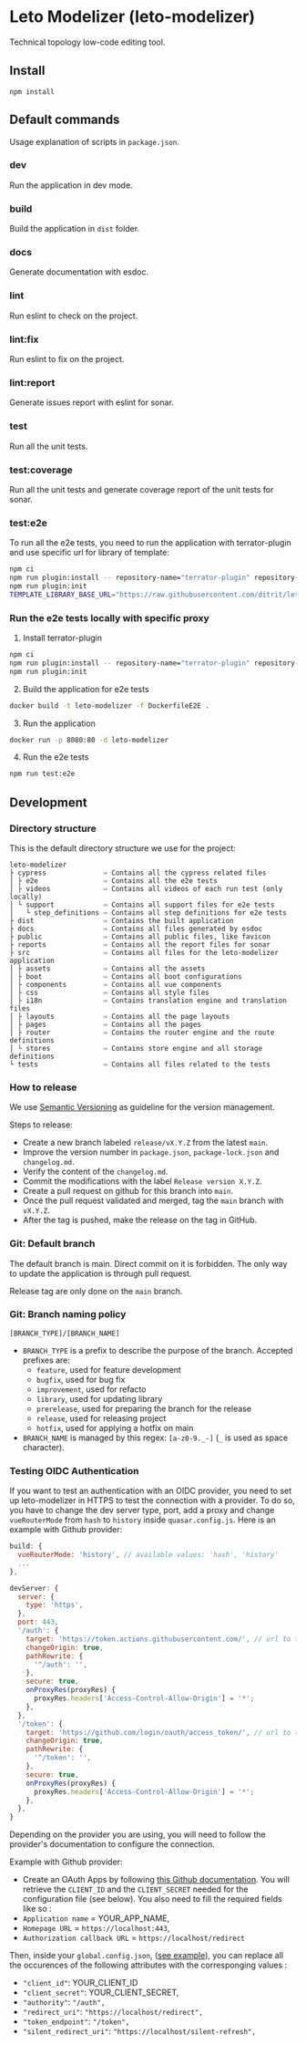# Leto Modelizer (leto-modelizer)

Technical topology low-code editing tool.

## Install

```
npm install
```

## Default commands

Usage explanation of scripts in `package.json`.

### dev

Run the application in dev mode.

### build

Build the application in `dist` folder.

### docs

Generate documentation with esdoc.

### lint

Run eslint to check on the project.

### lint:fix

Run eslint to fix on the project.

### lint:report

Generate issues report with eslint for sonar.

### test

Run all the unit tests.

### test:coverage

Run all the unit tests and generate coverage report of the unit tests for sonar.

### test:e2e

To run all the e2e tests, you need to run the application with terrator-plugin and use specific url for library of template:

```bash
npm ci
npm run plugin:install -- repository-name="terrator-plugin" repository-url="https://github.com/ditrit/terrator-plugin.git#0.3.0"
npm run plugin:init
TEMPLATE_LIBRARY_BASE_URL="https://raw.githubusercontent.com/ditrit/leto-modelizer-templates-library/leto-modelizer/e2e_test" npm run dev
```

### Run the e2e tests locally with specific proxy

1. Install terrator-plugin

```bash
npm ci
npm run plugin:install -- repository-name="terrator-plugin" repository-url="https://github.com/ditrit/terrator-plugin.git#0.3.0"
npm run plugin:init
```

2. Build the application for e2e tests

```bash
docker build -t leto-modelizer -f DockerfileE2E .
```

3. Run the application

```bash
docker run -p 8080:80 -d leto-modelizer
```

4. Run the e2e tests

```bash
npm run test:e2e
```

## Development

### Directory structure

This is the default directory structure we use for the project:

```
leto-modelizer
├ cypress              ⇨ Contains all the cypress related files
│ ├ e2e                ⇨ Contains all the e2e tests
│ ├ videos             ⇨ Contains all videos of each run test (only locally)
│ └ support            ⇨ Contains all support files for e2e tests
│   └ step_definitions ⇨ Contains all step definitions for e2e tests
├ dist                 ⇨ Contains the built application
├ docs                 ⇨ Contains all files generated by esdoc
├ public               ⇨ Contains all public files, like favicon
├ reports              ⇨ Contains all the report files for sonar
├ src                  ⇨ Contains all files for the leto-modelizer application
│ ├ assets             ⇨ Contains all the assets
│ ├ boot               ⇨ Contains all boot configurations
│ ├ components         ⇨ Contains all vue components
│ ├ css                ⇨ Contains all style files
│ ├ i18n               ⇨ Contains translation engine and translation files
│ ├ layouts            ⇨ Contains all the page layouts
│ ├ pages              ⇨ Contains all the pages
│ ├ router             ⇨ Contains the router engine and the route definitions
│ └ stores             ⇨ Contains store engine and all storage definitions
└ tests                ⇨ Contains all files related to the tests
```

### How to release

We use [Semantic Versioning](https://semver.org/spec/v2.0.0.html) as guideline for the version management.

Steps to release:
- Create a new branch labeled `release/vX.Y.Z` from the latest `main`.
- Improve the version number in `package.json`, `package-lock.json` and `changelog.md`.
- Verify the content of the `changelog.md`.
- Commit the modifications with the label `Release version X.Y.Z`.
- Create a pull request on github for this branch into `main`.
- Once the pull request validated and merged, tag the `main` branch with `vX.Y.Z`.
- After the tag is pushed, make the release on the tag in GitHub.

### Git: Default branch

The default branch is main. Direct commit on it is forbidden. The only way to update the application is through pull request.

Release tag are only done on the `main` branch.

### Git: Branch naming policy

`[BRANCH_TYPE]/[BRANCH_NAME]`

* `BRANCH_TYPE` is a prefix to describe the purpose of the branch. Accepted prefixes are:
    * `feature`, used for feature development
    * `bugfix`, used for bug fix
    * `improvement`, used for refacto
    * `library`, used for updating library
    * `prerelease`, used for preparing the branch for the release
    * `release`, used for releasing project
    * `hotfix`, used for applying a hotfix on main
* `BRANCH_NAME` is managed by this regex: `[a-z0-9._-]` (`_` is used as space character).

### Testing OIDC Authentication

If you want to test an authentication with an OIDC provider, you need to set up leto-modelizer in HTTPS to test the connection with a provider. To do so, you have to change the dev server type, port, add a proxy and change `vueRouterMode` from `hash` to `history` inside `quasar.config.js`. Here is an example with Github provider:

```js
build: {
  vueRouterMode: 'history', // available values: 'hash', 'history'
  ...
},

devServer: {
  server: {
    type: 'https',
  },
  port: 443,
  '/auth': {
    target: 'https://token.actions.githubusercontent.com/', // url to the oidc metadata of your provider
    changeOrigin: true,
    pathRewrite: {
      '^/auth': '',
    },
    secure: true,
    onProxyRes(proxyRes) {
      proxyRes.headers['Access-Control-Allow-Origin'] = '*';
    },
  },
  '/token': {
    target: 'https://github.com/login/oauth/access_token/', // url to the oidc token of your provider
    changeOrigin: true,
    pathRewrite: {
      '^/token': '',
    },
    secure: true,
    onProxyRes(proxyRes) {
      proxyRes.headers['Access-Control-Allow-Origin'] = '*';
    },
  },
}
```

Depending on the provider you are using, you will need to follow the provider's documentation to configure the connection.

Example with Github provider:

- Create an OAuth Apps by following [this Github documentation](https://docs.github.com/en/apps/oauth-apps/building-oauth-apps/creating-an-oauth-app). You will retrieve the `CLIENT_ID` and the `CLIENT_SECRET` needed for the configuration file (see below). You also need to fill the required fields like so :
 - `Application name` = YOUR_APP_NAME,
 - `Homepage URL` = `https://localhost:443`,
 - `Authorization callback URL` = `https://localhost/redirect`

Then, inside your `global.config.json`, ([see example](README.md)), you can replace all the occurences of the following attributes with the corresponging values :
- `"client_id"`: YOUR_CLIENT_ID
- `"client_secret"`: YOUR_CLIENT_SECRET,
- `"authority"`: `"/auth",`
- `"redirect_uri"`: `"https://localhost/redirect",`
- `"token_endpoint"`: `"/token",`
- `"silent_redirect_uri"`: `"https://localhost/silent-refresh",`

